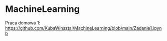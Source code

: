 # MachineLearning

Praca domowa 1: https://github.com/KubaWinsztal/MachineLearning/blob/main/Zadanie1.ipynb
